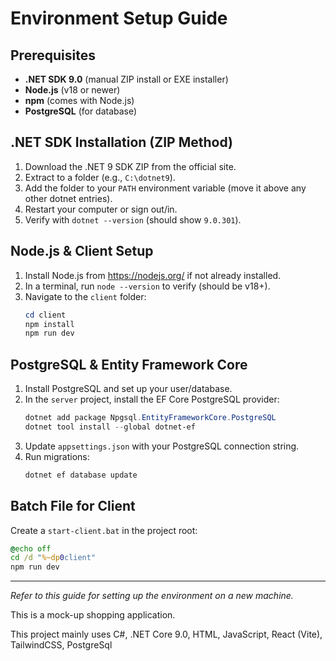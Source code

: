 # Environment Setup Guide

## Prerequisites
- **.NET SDK 9.0** (manual ZIP install or EXE installer)
- **Node.js** (v18 or newer)
- **npm** (comes with Node.js)
- **PostgreSQL** (for database)

## .NET SDK Installation (ZIP Method)
1. Download the .NET 9 SDK ZIP from the official site.
2. Extract to a folder (e.g., `C:\dotnet9`).
3. Add the folder to your `PATH` environment variable (move it above any other dotnet entries).
4. Restart your computer or sign out/in.
5. Verify with `dotnet --version` (should show `9.0.301`).

## Node.js & Client Setup
1. Install Node.js from https://nodejs.org/ if not already installed.
2. In a terminal, run `node --version` to verify (should be v18+).
3. Navigate to the `client` folder:
   ```powershell
   cd client
   npm install
   npm run dev
   ```

## PostgreSQL & Entity Framework Core
1. Install PostgreSQL and set up your user/database.
2. In the `server` project, install the EF Core PostgreSQL provider:
   ```powershell
   dotnet add package Npgsql.EntityFrameworkCore.PostgreSQL
   dotnet tool install --global dotnet-ef
   ```
3. Update `appsettings.json` with your PostgreSQL connection string.
4. Run migrations:
   ```powershell
   dotnet ef database update
   ```

## Batch File for Client
Create a `start-client.bat` in the project root:
```bat
@echo off
cd /d "%~dp0client"
npm run dev
```

---

*Refer to this guide for setting up the environment on a new machine.*

This is a mock-up shopping application.

This project mainly uses C#, .NET Core 9.0, HTML, JavaScript, React (Vite), TailwindCSS, PostgreSql
